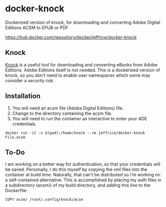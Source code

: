 # docker-knock
Dockerized version of knock, for downloading and converting Adobe Digital Editions ACSM to EPUB or PDF

https://hub.docker.com/repository/docker/jeffrice/docker-knock


##  Knock
[Knock](https://github.com/BentonEdmondson/knock) is a useful tool for downloading and converting eBooks from Adobe Editions.  Adobe Editions itself is not needed.  This is a dockerized version of knock, so you don't need to enable user namespaces which some may consider a security risk.

## Installation
1.  You will need an acsm file (Adobe Digital Editions) file.
1.  Change to the directory containing the acsm file.
1.  You will need to run the container as interactive to enter your ADE credentials.

```docker run -it -v $(pwd):/home/knock --rm jeffrice/docker-knock File.acsm```

## To-Do

I am working on a better way for authentication, so that your credentials will be saved.  Personally, I do this myself by copying the xml files into the container at build time.  Naturally, that can't be distributed so I'm working on a self-contained alternative.
This is accomplished by placing my auth files in a subdirectory (acsm/) of my build directory, and adding this line to the Dockerfile:

```COPY acsm/ /root/.config/knock/acsm```
